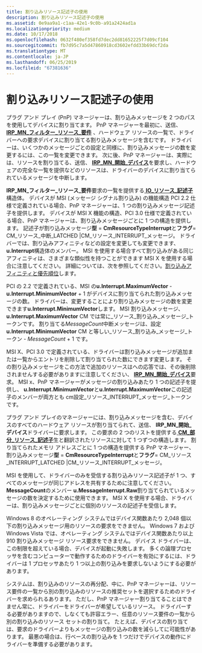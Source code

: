 ```yaml
---
title: 割り込みリソース記述子の使用
description: 割り込みリソース記述子の使用
ms.assetid: 0e9aa9a1-c1aa-42e1-9c0b-a91a2424ad1a
ms.localizationpriority: medium
ms.date: 10/17/2018
ms.openlocfilehash: 0632f480ef358fd7dec2dd81652225f7d09cf104
ms.sourcegitcommit: fb7d95c7a5d47860918cd3602efdd33b69dcf2da
ms.translationtype: MT
ms.contentlocale: ja-JP
ms.lasthandoff: 06/25/2019
ms.locfileid: "67381636"
---
```

# <a name="using-interrupt-resource-descriptors"></a>割り込みリソース記述子の使用


プラグ アンド プレイ (PnP) マネージャーは、割り込みメッセージを 2 つのパスを使用してデバイスに割り当てます。 PnP マネージャーを最初に、送信、 [ **IRP\_MN\_フィルター\_リソース\_要件**](https://docs.microsoft.com/windows-hardware/drivers/kernel/irp-mn-filter-resource-requirements) 、ハードウェア リソースの一覧で、ドライバーへの要求デバイスに割り当てる割り込みメッセージを含むです。 ドライバーは、いくつかのメッセージごとの設定と同様に、割り込みメッセージの数を変更するには、この一覧を変更できます。 次に後、PnP マネージャーは、実際には、リソースを割り当てる、送信、 [ **IRP\_MN\_開始\_デバイス**](https://docs.microsoft.com/windows-hardware/drivers/kernel/irp-mn-start-device)を要求し、ハードウェアの完全な一覧を提供などのリソースは、ドライバーのデバイスに割り当てられているメッセージを中断します。

**IRP\_MN\_フィルター\_リソース\_要件**要求の一覧を提供する[ **IO\_リソース\_記述子**](https://docs.microsoft.com/windows-hardware/drivers/ddi/content/wdm/ns-wdm-_io_resource_descriptor)構造体。 デバイスが MSI (メッセージ シグナル割り込み) の機能構造 PCI 2.2 仕様で定義されている場合、PnP マネージャーは、1 つの割り込みメッセージ記述子を提供します。 デバイスが MSI X 機能の構造、PCI 3.0 仕様で定義されている場合、PnP マネージャーは、割り込みメッセージごとに 1 つの構造を提供します。 記述子が割り込みメッセージ**型** = **CmResourceTypeInterrupt**と**フラグ**= CM\_リソース\_中断\_LATCHED |CM\_リソース\_INTERRUPT\_メッセージ。 ドライバーでは、割り込みアフィニティなどの設定を変更しても変更できます、 **u.Interrupt**構造体のメンバー。 MSI を使用する場合すべて割り込みがある同じアフィニティは、さまざまな類似性を持つことができます MSI X を使用する場合に注意してください。 詳細については、次を参照してください。[割り込みアフィニティと優先順位](interrupt-affinity-and-priority.md)します。

PCI の 2.2 で定義されている、MSI の**u.Interrupt.MaximumVector** - **u.Interrupt.MinimumVector** + 1 がデバイスに割り当てられた割り込みメッセージの数。 ドライバーは、変更することにより割り込みメッセージの数を変更できます**u.Interrupt.MinimumVector**します。 MSI 割り込みメッセージ、 **u.Interrupt.MaximumVector** CM では常に\_リソース\_割り込み\_メッセージ\_トークンです。 割り当てる*MessageCount*中断メッセージは、設定**u.Interrupt.MinimumVector** CM と等しい\_リソース\_割り込み\_メッセージ\_トークン - *MessageCount* + 1 です。

MSI X、PCI 3.0 で定義されている、ドライバーは割り込みメッセージが追加または一覧からエントリを削除して割り当てられた数にできます変更します。 その割り込みメッセージをこの方法で追加のリソースはへの応答では、その後削除されませんする必要がありますに注意してください、 [ **IRP\_MN\_開始\_デバイス**](https://docs.microsoft.com/windows-hardware/drivers/kernel/irp-mn-start-device)要求。 MSI x、PnP マネージャーがメッセージの割り込みあたり 1 つの記述子を提供し、 **u.Interrupt.MinimumVector**と**u.Interrupt.MaximumVector**この記述子のメンバーが両方とも cm設定\_リソース\_INTERRUPT\_メッセージ\_トークンです。

プラグ アンド プレイのマネージャーには、割り込みメッセージを含む、デバイスのすべてのハードウェア リソースが割り当てられて、送信、 **IRP\_MN\_開始\_デバイス**ドライバーに要求します。 この要求の 2 つのリストを提供する[ **CM\_部分\_リソース\_記述子**](https://docs.microsoft.com/windows-hardware/drivers/ddi/content/wdm/ns-wdm-_cm_partial_resource_descriptor)生と翻訳されたリソースに対して 1 つずつの構造します。 割り当てられたメモリ アドレスごとに 1 つの構造を提供する PnP マネージャー、割り込みメッセージ**型** = **CmResourceTypeInterrupt**と**フラグ**= CM\_リソース\_INTERRUPT\_LATCHED |CM\_リソース\_INTERRUPT\_メッセージ。

MSI を使用して、ドライバーのみを受信する割り込みリソース記述子が 1 つ、すべてのメッセージが同じアドレスを共有するために注意してください。 **MessageCount**のメンバー **u.MessageInterrupt.Raw**割り当てられているメッセージの数を決定するために使用できます。 MSI X を使用する場合、ドライバーは、割り込みメッセージごとに個別のリソースの記述子を受信します。

Windows 8 のオペレーティング システムではデバイス関数あたり 2,048 個以下の割り込みメッセージ用のリソースの要求をできません。 Windows 7 および Windows Vista では、オペレーティング システムではデバイス関数あたり以上 910 割り込みメッセージ リソース要求をできません。 デバイス ドライバーは、この制限を超えている場合、デバイスが起動に失敗します。 多くの論理プロセッサを含むコンピューターで動作するためのドライバーを有効にするには、ドライバーは 1 プロセッサあたり 1 つ以上の割り込みを要求しないようにする必要があります。

システムは、割り込みのリソースの再分配、中に、PnP マネージャーは、リソース要件の一覧から別の割り込みのリソースの推奨セットを選択するためのドライバーを求められるあります。 ただし、PnP マネージャー割り当てることはできません常に、ドライバーをドライバーが希望しているリソース。 ドライバーする必要がありますので、しなくても許容エラー、任意のリソース要件の一覧から別の割り込みのリソース セットの割り当て。 たとえば、デバイスの割り当ては、要求のドライバーよりもメッセージの割り込みの数を減らしてに可能性があります。 最悪の場合は、行ベースの割り込みを 1 つだけでデバイスの動作にドライバーを準備する必要があります。

 

 




